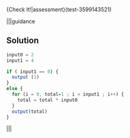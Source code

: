 {Check It!|assessment}(test-3599143521)

|||guidance
## Solution
```javascript
input0 = 2
input1 = 4

if ( input1 == 0) {
  output (1)
}
else {
  for (i = 0, total=1 ; i < input1 ; i++) {
    total = total * input0
  }
  output(total)
}
```
|||